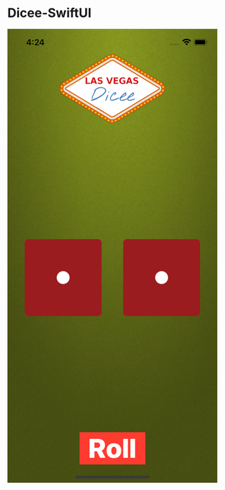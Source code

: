 # Dicee-SwiftUI
![alt text](https://github.com/Alokin24/Dicee-SwiftUI/blob/main/screenshot.png?raw=true)
